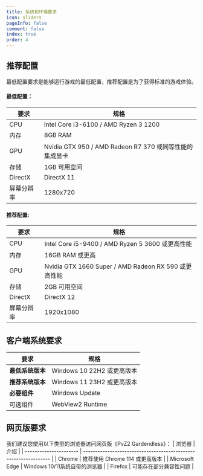 ```yaml
---
title: 系统和环境要求
icon: sliders
pageInfo: false
comment: false
index: true
order: 4
---
```

## <HopeIcon icon="gear" size="1.7rem" color="#585888" /> 推荐配置
最低配置要求是能够运行游戏的最低配置，推荐配置是为了获得标准的游戏体验。

#### 最低配置：
| 要求                   | 规格                                                             |
| ---------------------- | ---------------------------------------------------------------- |
| CPU | Intel Core i3-6100 / AMD Ryzen 3 1200 |
| 内存 | 8GB RAM |
| GPU | Nvidia GTX 950 / AMD Radeon R7 370 或同等性能的集成显卡 |
| 存储 | 1GB 可用空间 |
| DirectX | DirectX 11 |
| 屏幕分辨率 | 1280x720 |

#### 推荐配置:
| 要求                   | 规格                                                             |
| ---------------------- | ---------------------------------------------------------------- |
| CPU | Intel Core i5-9400 / AMD Ryzen 5 3600 或更高性能|
| 内存 | 16GB RAM 或更高|
| GPU | Nvidia GTX 1660 Super / AMD Radeon RX 590 或更高性能 |
| 存储 | 2GB 可用空间 |
| DirectX | DirectX 12 |
| 屏幕分辨率 | 1920x1080 |
## <HopeIcon icon="brands fa-windows" size="1.7rem" color="rgb(0, 168, 232)" /> 客户端系统要求

| 要求                   | 规格                                                             |
| ---------------------- | ---------------------------------------------------------------- |
| **最低系统版本** | Windows 10 22H2 或更高版本                        |
| **推荐系统版本** | Windows 11 23H2 或更高版本                         |
| **必要组件** | Windows Update                                    |
| 可选组件 | WebView2 Runtime                                                 |

## <HopeIcon icon="solid fa-earth-americas" size="1.7rem" /> 网页版要求

我们建议您使用以下类型的浏览器访问网页版《PvZ2 Gardendless》：
| 浏览器                   | 介绍                                                             |
| ---------------------- | ---------------------------------------------------------------- |
| <HopeIcon icon="brands fa-chrome"/> Chrome | 推荐使用 Chrome 114 或更高版本 |
| <HopeIcon icon="brands fa-edge"/> Microsoft Edge | Windows 10/11系统自带的浏览器  |
| <HopeIcon icon="brands fa-firefox-browser"/>Firefox | 可能存在部分兼容性问题 |

